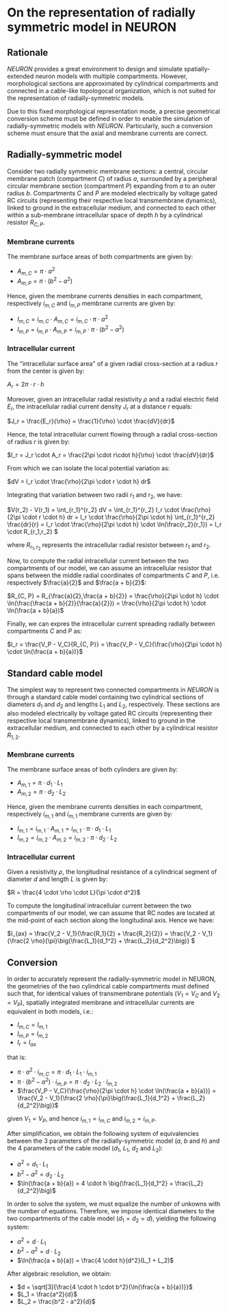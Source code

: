 # On the representation of radially symmetric model in NEURON

## Rationale

*NEURON* provides a great environment to design and simulate spatially-extended neuron models with multiple compartments. However, morphological sections are approximated by cylindrical compartments and connected in a cable-like topologocal organization, which is not suited for the representation of radially-symmetric models.

Due to this fixed morphological representation mode, a precise geometrical conversion scheme must be defined in order to enable the simulation of radially-symmetric models with *NEURON*. Particularly, such a conversion scheme must ensure that the axial and membrane currents are correct.

## Radially-symmetric model

Consider two radially symmetric membrane sections: a central, circular membrane patch (compartment $C$) of radius $a$, surrounded by a peripheral circular membrane section (compartment $P$) expanding from $a$ to an outer radius $b$. Compartments $C$ and $P$ are modeled electrically by voltage gated RC circuits (representing their respective local transmembrane dynamics), linked to ground in the extracellular medium, and connected to each other within a sub-membrane intracellular space of depth $h$ by a cylindrical resistor $R_{C, P}$.

### Membrane currents

The membrane surface areas of both compartments are given by:
- $A_{m ,C} = \pi \cdot a^2$
- $A_{m ,P} = \pi \cdot (b^2 - a^2)$

Hence, given the membrane currents densities in each compartment, respectively $i_{m, C}$ and $i_{m, P}$ membrane currents are given by:
- $I_{m, C} = i_{m, C} \cdot A_{m, C} = i_{m, C} \cdot \pi \cdot a^2$
- $I_{m, P} = i_{m, P} \cdot A_{m, P} = i_{m, P} \cdot \pi \cdot (b^2 - a^2)$

### Intracellular current

The "intracellular surface area" of a given radial cross-section at a radius *r* from the center is given by:

$A_r = 2\pi \cdot r\cdot h$

Moreover, given an intracellular radial resistivity $\rho$ and a radial electric field $E_r$, the intracellular radial current density $J_r$ at a distance $r$ equals:

$J_r = \frac{E_r}{\rho} = \frac{1}{\rho} \cdot \frac{dV}{dr}$

Hence, the total intracellular current flowing through a radial cross-section of radius $r$ is given by:

$I_r = J_r \cdot A_r = \frac{2\pi \cdot r\cdot h}{\rho} \cdot \frac{dV}{dr}$

From which we can isolate the local potential variation as:

$dV = I_r \cdot \frac{\rho}{2\pi \cdot r \cdot h} dr$

Integrating that variation between two radii $r_1$ and $r_2$, we have:

$V(r_2) - V(r_1)
= \int_{r_1}^{r_2} dV
= \int_{r_1}^{r_2} I_r \cdot \frac{\rho}{2\pi \cdot r \cdot h} dr
= I_r \cdot \frac{\rho}{2\pi \cdot h} \int_{r_1}^{r_2} \frac{dr}{r}
= I_r \cdot \frac{\rho}{2\pi \cdot h} \cdot \ln(\frac{r_2}{r_1})
= I_r \cdot R_{r_1,r_2}
$

where $R_{r_1,r_2}$ represents the intracellular radial resistor between $r_1$ and $r_2$.

Now, to compute the radial intracellular current between the two compartments of our model, we can assume an intracellular resistor that spans between the middle radial coordinates of compartments $C$ and $P$, i.e. respectively $\frac{a}{2}$ and $\frac{a + b}{2}$:

$R_{C, P}
= R_{\frac{a}{2},\frac{a + b}{2}}
= \frac{\rho}{2\pi \cdot h} \cdot \ln(\frac{\frac{a + b}{2}}{\frac{a}{2}})
= \frac{\rho}{2\pi \cdot h} \cdot \ln(\frac{a + b}{a})$

Finally, we can expres the intracellular current spreading radially between compartments $C$ and $P$ as:

$I_r
= \frac{V_P - V_C}{R_{C, P}}
= \frac{V_P - V_C}{\frac{\rho}{2\pi \cdot h} \cdot \ln(\frac{a + b}{a})}$

## Standard cable model

The simplest way to represent two connected compartments in *NEURON* is through a standard cable model containing two cylindrical sections of diameters $d_1$ and $d_2$ and lengths $L_1$ and $L_2$, respectively. These sections are also modeled electrically by voltage gated RC circuits (representing their respective local transmembrane dynamics), linked to ground in the extracellular medium, and connected to each other by a cylindrical resistor $R_{1, 2}$.

### Membrane currents

The membrane surface areas of both cylinders are given by:
- $A_{m, 1} = \pi \cdot d_1 \cdot L_1$
- $A_{m, 2} = \pi \cdot d_2 \cdot L_2$

Hence, given the membrane currents densities in each compartment, respectively $i_{m, 1}$ and $i_{m, 1}$ membrane currents are given by:
- $I_{m, 1} = i_{m, 1} \cdot A_{m, 1} = i_{m, 1} \cdot \pi \cdot d_1 \cdot L_1$
- $I_{m, 2} = i_{m, 2} \cdot A_{m, 2} = i_{m, 2} \cdot \pi \cdot d_2 \cdot L_2$

### Intracellular current

Given a resistivity $\rho$, the longitudinal resistance of a cylindrical segment of diameter $d$ and length $L$ is given by:

$R = \frac{4 \cdot \rho \cdot L}{\pi \cdot d^2}$

To compute the longitudinal  intracellular current between the two compartments of our model, we can assume that RC nodes are located at the mid-point of each section along the longitudinal axis. Hence we have:

$I_{ax}
= \frac{V_2 - V_1}{\frac{R_1}{2} + \frac{R_2}{2}}
= \frac{V_2 - V_1}{\frac{2 \rho}{\pi}\big(\frac{L_1}{d_1^2} + \frac{L_2}{d_2^2}\big)}
$

## Conversion

In order to accurately represent the radially-symmetric model in NEURON, the geometries of the two cylindrical cable compartments must defined such that, for identical values of transmembrane potentials ($V_1 = V_C$ and $V_2 = V_P$), spatially integrated membrane and intracellular currents are equivalent in both models, i.e.:

- $I_{m, C} = I_{m, 1}$
- $I_{m, P} = I_{m, 2}$
- $I_r = I_{ax}$

that is:

- $\pi \cdot a^2 \cdot i_{m,C} = \pi \cdot d_1 \cdot L_1 \cdot i_{m, 1}$
- $\pi \cdot (b^2 - a^2) \cdot i_{m, P} = \pi \cdot d_2 \cdot L_2 \cdot i_{m, 2}$
- $\frac{V_P - V_C}{\frac{\rho}{2\pi \cdot h} \cdot \ln(\frac{a + b}{a})} = \frac{V_2 - V_1}{\frac{2 \rho}{\pi}\big(\frac{L_1}{d_1^2} + \frac{L_2}{d_2^2}\big)}$

given $V_1 = V_P$, and hence $i_{m, 1} = i_{m, C}$ and $i_{m, 2} = i_{m, P}$.

After simplification, we obtain the following system of equivalencies between the 3 parameters of the radially-symmetric model ($a$, $b$ and $h$) and the 4 parameters of the cable model ($d_1$, $L_1$, $d_2$ and $L_2$):

- $a^2 = d_1 \cdot L_1$
- $b^2 - a^2 = d_2 \cdot L_2$
- $\ln(\frac{a + b}{a}) = 4 \cdot h \big(\frac{L_1}{d_1^2} + \frac{L_2}{d_2^2}\big)$

In order to solve the system, we must equalize the number of unkowns with the number of equations. Therefore, we impose identical diameters to the two compartments of the cable model ($d_1 = d_2 = d$), yielding the following system:

- $a^2 = d \cdot L_1$
- $b^2 - a^2 = d \cdot L_2$
- $\ln(\frac{a + b}{a}) = \frac{4 \cdot h}{d^2}(L_1 + L_2)$

After algebraic resolution, we obtain:

- $d = \sqrt[3]{\frac{4 \cdot h \cdot b^2}{\ln(\frac{a + b}{a})}}$
- $L_1 = \frac{a^2}{d}$
- $L_2 = \frac{b^2 - a^2}{d}$
